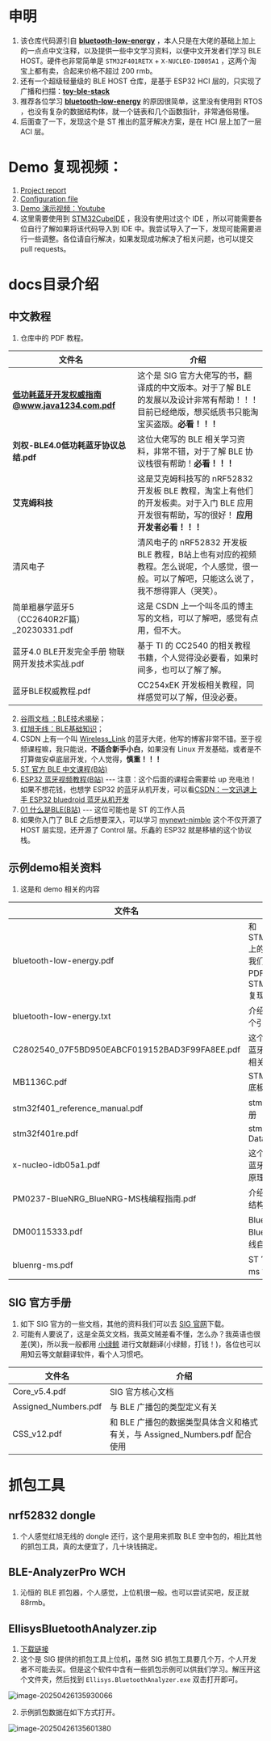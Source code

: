 # 申明

1. 该仓库代码源引自 **[bluetooth-low-energy](https://github.com/dineshjakkam/bluetooth-low-energy)**  ，本人只是在大佬的基础上加上的一点点中文注释，以及提供一些中文学习资料，以便中文开发者们学习 BLE HOST。硬件也非常简单是 `STM32F401RETX` + `X-NUCLEO-IDB05A1` ，这两个淘宝上都有卖，合起来价格不超过 200 rmb。	
2. 还有一个超级轻量级的 BLE HOST 仓库，是基于 ESP32 HCI 层的，只实现了广播和扫描：**[toy-ble-stack](https://github.com/mattkelly/toy-ble-stack)**
3. 推荐各位学习 **[bluetooth-low-energy](https://github.com/dineshjakkam/bluetooth-low-energy)**  的原因很简单，这里没有使用到 RTOS ，也没有复杂的数据结构体，就一个链表和几个函数指针，非常通俗易懂。
4. 后面查了一下，发现这个是 ST  推出的蓝牙解决方案，是在 HCI 层上加了一层 ACI 层。

# Demo 复现视频：

1. <a href="docs/bluetooth-low-energy.pdf">Project report</a>
2. <a href="docs/bluetooth-low-energy.txt">Configuration file</a>
3. [Demo 演示视频：Youtube](https://www.youtube.com/watch?v=9G3L847c0DI)
4. 这里需要使用到 [STM32CubeIDE](https://www.st.com.cn/zh/development-tools/stm32cubeide.html) ，我没有使用过这个 IDE ，所以可能需要各位自行了解如果将该代码导入到 IDE 中。我尝试导入了一下，发现可能需要进行一些调整。各位请自行解决，如果发现成功解决了相关问题，也可以提交 pull requests。

# docs目录介绍

## 中文教程

1. 仓库中的 PDF 教程。

| 文件名                                          | 介绍                                                         |
| ----------------------------------------------- | ------------------------------------------------------------ |
| **低功耗蓝牙开发权威指南@www.java1234.com.pdf** | 这个是 SIG 官方大佬写的书，翻译成的中文版本。对于了解 BLE 的发展以及设计非常有帮助！！！ 目前已经绝版，想买纸质书只能淘宝买盗版。**必看！！！** |
| **刘权-BLE4.0低功耗蓝牙协议总结.pdf**           | 这位大佬写的 BLE 相关学习资料，非常不错，对于了解 BLE 协议栈很有帮助！**必看！！！** |
| **艾克姆科技**                                  | 这是艾克姆科技写的 nRF52832 开发板 BLE 教程，淘宝上有他们的开发板卖。对于入门 BLE 应用开发很有帮助，写的很好！ **应用开发者必看！！！** |
| 清风电子                                        | 清风电子的 nRF52832 开发板 BLE 教程，B站上也有对应的视频教程。怎么说呢，个人感觉，很一般。可以了解吧，只能这么说了，我不想得罪人（哭笑）。 |
| 简单粗暴学蓝牙5（CC2640R2F篇）_20230331.pdf     | 这是 CSDN 上一个叫冬瓜的博主写的文档，可以了解吧，感觉有点用，但不大。 |
| 蓝牙4.0 BLE开发完全手册  物联网开发技术实战.pdf | 基于 TI 的 CC2540 的相关教程书籍，个人觉得没必要看，如果时间多，也可以了解了解。 |
| 蓝牙BLE权威教程.pdf                             | CC254xEK 开发板相关教程，同样感觉可以了解，但没必要。        |

2. [谷雨文档 ：BLE技术揭秘](http://doc.iotxx.com/BLE%E6%8A%80%E6%9C%AF%E6%8F%AD%E7%A7%98)；
3. [红旭无线：BLE基础知识](https://docs.wireless-tech.cn/doc/11/)；
4. CSDN 上有一个叫 [Wireless_Link](https://wlink.blog.csdn.net/) 的蓝牙大佬，他写的博客非常不错。至于视频课程嘛，我只能说，**不适合新手小白**，如果没有 Linux 开发基础，或者是不打算做安卓底层开发，个人觉得，**慎重！！！**
5. [ST 官方 BLE 中文课程(B站)](https://www.bilibili.com/video/BV1Hh4y1t76g/)
6. [ESP32 蓝牙视频教程(B站)](https://www.bilibili.com/video/BV1fs4y1G7eu) --- 注意：这个后面的课程会需要给 up 充电池！如果不想花钱，也想学 ESP32 的蓝牙从机开发，可以看[CSDN：一文迅速上手 ESP32 bluedroid 蓝牙从机开发](https://zyxbeyourself.blog.csdn.net/article/details/141467673)
7. [01 什么是BLE(B站)](https://www.bilibili.com/video/BV1jLoUYjENp) --- 这位可能也是 ST 的工作人员
8. 如果你入门了 BLE 之后想要深入，可以学习 [mynewt-nimble](https://github.com/apache/mynewt-nimble) 这个不仅开源了 HOST 层实现，还开源了 Control 层。乐鑫的 ESP32 就是移植的这个协议栈。

## 示例demo相关资料

1. 这是和 demo 相关的内容

| 文件名                                        | 介绍                                                         |
| --------------------------------------------- | ------------------------------------------------------------ |
| bluetooth-low-energy.pdf                      | 和 STM32CubeMX 上的配置项有关，我们可以参考这个 PDF 配置 STM32CubeMX 复现 demo。 |
| bluetooth-low-energy.txt                      | 介绍了 demo 中每个引脚的配置信息                             |
| C2802540_07F5BD950EABCF019152BAD3F99FA8EE.pdf | 这个是 ST 的那个蓝牙 control 芯片相关介绍信息                |
| MB1136C.pdf                                   | STM32F401RETX 底板原理图                                     |
| stm32f401_reference_manual.pdf                | stm32f401参考手册                                            |
| stm32f401re.pdf                               | stm32f401re Datasheet                                        |
| x-nucleo-idb05a1.pdf                          | 这个是 ST 的那个蓝牙 control 芯片原理图                      |
| PM0237-BlueNRG_BlueNRG-MS栈编程指南.pdf       | 介绍BlueNRG-MS结构                                           |
| DM00115333.pdf                                | BlueNRG 和 BlueNRG-MS 无线自举程序笔记                       |
| bluenrg-ms.pdf                                | ST 官方 bluenrg-ms 协议详细介绍                              |

## SIG 官方手册

1. 如下 SIG 官方的一些文档，其他的资料我们可以去 [SIG 官网](https://www.bluetooth.com/zh-cn/)下载。
2. 可能有人要说了，这是全英文文档，我英文贼差看不懂，怎么办？我英语也很差(笑)，所以我一般都用 [小绿鲸](https://www.xljsci.com/) 进行文献翻译(小绿鲸，打钱！)，各位也可以用知云等文献翻译软件，看个人习惯吧。

| 文件名               | 介绍                                                         |
| -------------------- | ------------------------------------------------------------ |
| Core_v5.4.pdf        | SIG 官方核心文档                                             |
| Assigned_Numbers.pdf | 与 BLE 广播包的类型定义有关                                  |
| CSS_v12.pdf          | 和 BLE 广播包的数据类型具体含义和格式有关，与 Assigned_Numbers.pdf 配合使用 |

# 抓包工具

## nrf52832 dongle

1. 个人感觉红旭无线的 dongle 还行，这个是用来抓取 BLE 空中包的，相比其他的抓包工具，真的太便宜了，几十块钱搞定。

## BLE-AnalyzerPro WCH

1. 沁恒的 BLE 抓包器，个人感觉，上位机很一般。也可以尝试买吧，反正就 88rmb。

## EllisysBluetoothAnalyzer.zip

1. [下载链接](https://download.csdn.net/download/qq_63922192/90697018)
2. 这个是 SIG 提供的抓包工具上位机，虽然 SIG 抓包工具要几个万，个人开发者不可能去买。但是这个软件中含有一些抓包示例可以供我们学习。解压开这个文件夹，然后找到 `Ellisys.BluetoothAnalyzer.exe` 双击打开即可。



![image-20250426135930066](./picture/EllisysBluetoothAnalyzer.png)

2. 示例抓包数据在如下方式打开。

![image-20250426135601380](./picture/EllisysBluetoothAnalyzer-sample.png)